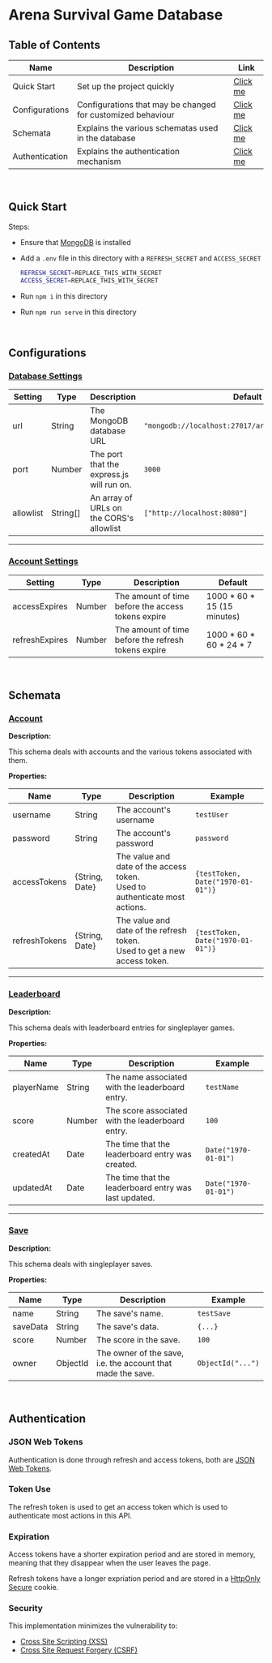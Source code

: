 # **Arena Survival Game Database**

## **Table of Contents**

| Name | Description | Link |
| - | - | - |
| Quick Start | Set up the project quickly | [Click me](#quick-start) |
| Configurations | Configurations that may be changed for customized behaviour | [Click me](#configurations) |
| Schemata | Explains the various schematas used in the database | [Click me](#schemata) |
| Authentication | Explains the authentication mechanism | [Click me](#authentication) |

<br>

## **Quick Start**

Steps:

- Ensure that [MongoDB](https://www.mongodb.com/) is installed
- Add a `.env` file in this directory with a `REFRESH_SECRET` and `ACCESS_SECRET`
  
  ```bash
  REFRESH_SECRET=REPLACE_THIS_WITH_SECRET
  ACCESS_SECRET=REPLACE_THIS_WITH_SECRET
  ```

- Run `npm i` in this directory
- Run `npm run serve` in this directory

<br>

## **Configurations**

### [**Database Settings**](./app/config/db.config.js)

| Setting | Type | Description | Default |
| - | - | - | - |
| url | String | The MongoDB database URL | `"mongodb://localhost:27017/arena_survival_game_db"` |
| port | Number | The port that the express.js will run on. | `3000` |
| allowlist | String[] | An array of URLs on the CORS's allowlist | `["http://localhost:8080"]` |

---

### [**Account Settings**](./app/config/account.config.js)

| Setting | Type | Description | Default |
| - | - | - | - |
| accessExpires | Number | The amount of time before the access tokens expire | 1000 \* 60 \* 15 (15 minutes) |
| refreshExpires | Number | The amount of time before the refresh tokens expire | 1000 \* 60 \* 60 \* 24 \* 7 |

<br>

## **Schemata**

### [**Account**](./app/models/account.model.js)

**Description:**

This schema deals with accounts and the various tokens associated with them.

**Properties:**

| Name | Type | Description | Example |
| - | - | - | - |
| username | String | The account's username | `testUser` |
| password | String | The account's password | `password` |
| accessTokens | {String, Date} | The value and date of the access token. <br> Used to authenticate most actions. | `{testToken, Date("1970-01-01")}` |
| refreshTokens | {String, Date} | The value and date of the refresh token. <br> Used to get a new access token. | `{testToken, Date("1970-01-01")}` |

---

### [**Leaderboard**](./app/models/leaderboard.model.js)

**Description:**

This schema deals with leaderboard entries for singleplayer games.

**Properties:**

| Name | Type | Description | Example |
| - | - | - | - |
| playerName | String | The name associated with the leaderboard entry. | `testName` |
| score | Number | The score associated with the leaderboard entry. | `100` |
| createdAt | Date | The time that the leaderboard entry was created. | `Date("1970-01-01")` |
| updatedAt | Date | The time that the leaderboard entry was last updated. | `Date("1970-01-01")` |

---

### [**Save**](./app/models/save.model.js)

**Description:**

This schema deals with singleplayer saves.

**Properties:**

| Name | Type | Description | Example |
| - | - | - | - |
| name | String | The save's name. | `testSave` |
| saveData | String | The save's data. | `{...}` |
| score | Number | The score in the save. | `100` |
| owner | ObjectId | The owner of the save, i.e. the account that made the save. | `ObjectId("...")` |

<br>

## **Authentication**

### JSON Web Tokens

Authentication is done through refresh and access tokens, both are [JSON Web Tokens](https://jwt.io/).

### Token Use

The refresh token is used to get an access token which is used to authenticate most actions in this API.

### Expiration

Access tokens have a shorter expiration period and are stored in memory, meaning that they disappear when the user leaves the page.

Refresh tokens have a longer expriation period and are stored in a [HttpOnly](https://owasp.org/www-community/HttpOnly) [Secure](https://owasp.org/www-community/controls/SecureCookieAttribute) cookie.

### Security

This implementation minimizes the vulnerability to:

- [Cross Site Scripting (XSS)](https://owasp.org/www-community/attacks/xss/)
- [Cross Site Request Forgery (CSRF)](https://owasp.org/www-community/attacks/csrf)
